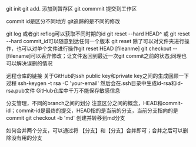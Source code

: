 git init
git add. 添加到暂存区
git commmit 提交到工作区


commit id是区分不同地方
git追踪的是不同的修改

git log 或者git reflog可以获取不同时期的id
git reset --hard HEAD^ 或 git reset --hard commit_id可以随意到达任何一个版本
git reset 除了可以对文件夹进行操作，也可以对单个文件进行操作git reset HEAD [fileanme]
git checkout --[filename]可以丢弃修改；让文件返回到最近一次git commit之前的状态;同理也可以解决误删的情况


远程仓库的链接
关于GitHub的ssh public key和private key之间的生成回顾一下过程
ssh-keygen -t rsa -C 'your-email'
然后会在.ssh目录中生成id-rsa和id-rsa.pub文件
GitHub仓库中千万不能保存敏感信息

分支管理，不同的branch之间的划分
注意区分之间的概念，HEAD和commit-id；commit-id是最终的提交，HEAD指的是当前的分支，当前分支指向的是commit
git checkout -b 'md' 创建并转移到md分支

如何合并两个分支，可以通过将 【分支】和【分支】合并即可；合并之后可以删除没有用的分支
